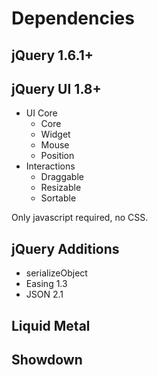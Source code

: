 # Dependencies

## jQuery 1.6.1+

## jQuery UI 1.8+

- UI Core
	- Core
	- Widget
	- Mouse
	- Position
- Interactions
	- Draggable
	- Resizable
	- Sortable

Only javascript required, no CSS.

## jQuery Additions

- serializeObject
- Easing 1.3
- JSON 2.1

## Liquid Metal

## Showdown

